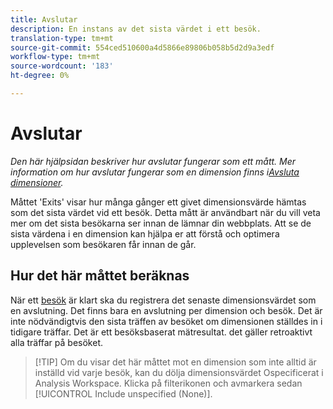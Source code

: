 ```yaml
---
title: Avslutar
description: En instans av det sista värdet i ett besök.
translation-type: tm+mt
source-git-commit: 554ced510600a4d5866e89806b058b5d2d9a3edf
workflow-type: tm+mt
source-wordcount: '183'
ht-degree: 0%

---
```



# Avslutar

*Den här hjälpsidan beskriver hur avslutar fungerar som ett mått. Mer information om hur avslutar fungerar som en dimension finns i[Avsluta dimensioner](../dimensions/exit-dimensions.md).*

Måttet &#39;Exits&#39; visar hur många gånger ett givet dimensionsvärde hämtas som det sista värdet vid ett besök. Detta mått är användbart när du vill veta mer om det sista besökarna ser innan de lämnar din webbplats. Att se de sista värdena i en dimension kan hjälpa er att förstå och optimera upplevelsen som besökaren får innan de går.

## Hur det här måttet beräknas

När ett [besök](visits.md) är klart ska du registrera det senaste dimensionsvärdet som en avslutning. Det finns bara en avslutning per dimension och besök. Det är inte nödvändigtvis den sista träffen av besöket om dimensionen ställdes in i tidigare träffar. Det är ett besöksbaserat mätresultat. det gäller retroaktivt alla träffar på besöket.

>[!TIP] Om du visar det här måttet mot en dimension som inte alltid är inställd vid varje besök, kan du dölja dimensionsvärdet Ospecificerat i Analysis Workspace. Klicka på filterikonen och avmarkera sedan [!UICONTROL Include unspecified (None)].
